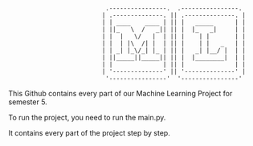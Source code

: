                                .----------------.  .----------------. 
                              | .--------------. || .--------------. |
                              | | ____    ____ | || |   _____      | |
                              | ||_   \  /   _|| || |  |_   _|     | |
                              | |  |   \/   |  | || |    | |       | |
                              | |  | |\  /| |  | || |    | |   _   | |
                              | | _| |_\/_| |_ | || |   _| |__/ |  | |
                              | ||_____||_____|| || |  |________|  | |
                              | |              | || |              | |
                              | '--------------' || '--------------' |
                               '----------------'  '----------------' 


This Github contains every part of our Machine Learning Project for semester 5.

To run the project, you need to run the main.py.

It contains every part of the project step by step.
